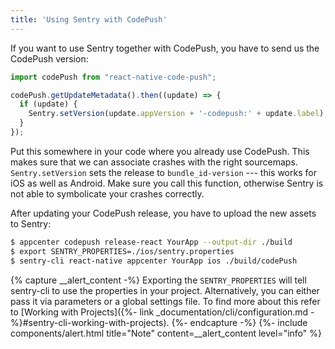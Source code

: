 ```yaml
---
title: 'Using Sentry with CodePush'
---
```


If you want to use Sentry together with CodePush, you have to send us the CodePush version:

```javascript
import codePush from "react-native-code-push";

codePush.getUpdateMetadata().then((update) => {
  if (update) {
    Sentry.setVersion(update.appVersion + '-codepush:' + update.label);
  }
});
```

Put this somewhere in your code where you already use CodePush. This makes sure that we can associate crashes with the right sourcemaps. `Sentry.setVersion` sets the release to `bundle_id-version` --- this works for iOS as well as Android. Make sure you call this function, otherwise Sentry is not able to symbolicate your crashes correctly.

After updating your CodePush release, you have to upload the new assets to Sentry:

```bash
$ appcenter codepush release-react YourApp --output-dir ./build
$ export SENTRY_PROPERTIES=./ios/sentry.properties
$ sentry-cli react-native appcenter YourApp ios ./build/codePush
```

{% capture __alert_content -%}
Exporting the `SENTRY_PROPERTIES` will tell sentry-cli to use the properties in your project. Alternatively, you can either pass it via parameters or a global settings file. To find more about this refer to [Working with Projects]({%- link _documentation/cli/configuration.md -%}#sentry-cli-working-with-projects).
{%- endcapture -%}
{%- include components/alert.html
  title="Note"
  content=__alert_content
  level="info"
%}
